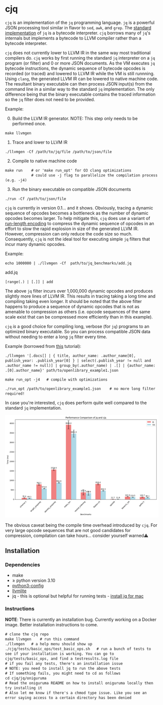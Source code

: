 # cjq
`cjq` is an implementation of the `jq` programming language. `jq` is a powerful JSON processing tool similar
in flavor to `sed`, `awk`, and `grep`. The [standard implementation](https://github.com/jqlang/jq) of `jq` is a bytecode interpreter. `cjq` borrows many of `jq`'s internals but implements a bytecode to LLVM compiler rather than a bytecode interpreter.

`cjq` does not currently lower to LLVM IR in the same way most traditional compilers do. `cjq` works by first running the standard `jq` interpreter on a `jq` program (or filter) and 0 or more JSON documents. As the VM executes `jq` bytecode instructions, the dynamic sequence of bytecode opcodes is recorded (or traced) and lowered to LLVM IR while the VM is still runnning. Using `clang`, the generated LLVM IR can be lowered to native machine code. The resultant binary executable can then process JSON input(s) from the command line in a similar way to the standard `jq` implementation. The only difference being that the binary executable contains the traced information so the `jq` filter does not need to be provided.

Example:

0. Build the LLVM IR generator. NOTE: This step only needs to be performed once.
```jq
make llvmgen
```

1. Trace and lower to LLVM IR
```jq
./llvmgen -Cf /path/to/jq/file /path/to/json/file
```

2. Compile to native machine code
```jq
make run    # or 'make run_opt' for O3 clang optimizations
            # could use -j flag to parallelize the compilation process (e.g. -j4)
```

3. Run the binary executable on compatible JSON documents
```jq
./run -Cf /path/to/json/file
```


`cjq` is currently in version 0.1... and it shows. Obviously, tracing a dynamic sequence of opcodes becomes a bottleneck as the number of dynamic opcodes becomes larger. To help mitigate this, `cjq` does use a variant of [run-length encoding](https://en.wikipedia.org/wiki/Run-length_encoding) to compress the dynamic sequence of opcodes in an effort to slow the rapid explosion in size of the generated LLVM IR. However, compression can only reduce the code size so much. Consequently, `cjq` is not the ideal tool for executing simple `jq` filters that incur many dynamic opcodes.

Example:

```jq
echo 1000000 | ./llvmgen -Cf  path/to/jq_benchmarks/add.jq
```
add.jq
```jq
[range(.) | [.]] | add
```

The above `jq` filter incurs over 1,000,000 dynamic opcodes and produces slightly more lines of LLVM IR. This results in tracing taking a long time and compiling taking even longer. It should be noted that the above filter happens to produce a sequence of dynamic opcodes that is not as amenable to compression as others (i.e. opcode sequences of the same scale exist that can be compressed more efficiently than in this example).

`cjq` _is_ a good choice for compiling long, verbose (for `jq`) programs to an optimized binary executable. So you can process compatible JSON data without needing to enter a long `jq` filter every time.

Example (borrowed from [this](https://www.youtube.com/watch?v=EIhLl9ebeiA&t=84s&ab_channel=SzymonStepniak) tutorial):

```jq
./llvmgen '[.docs[] | { title, author_name: .author_name[0], publish_year: .publish_year[0] } | select(.publish_year != null and .author_name != null)] | group_by(.author_name) | .[] | {author_name: .[0].author_name}' path/to/openlibrary_example1.json
```

```jq
make run_opt -j4   # compile with optimizations
```

```jq
./run_opt /path/to/openlibrary_example1.json    # no more long filter required!
```

In case you're interested, `cjq` does perform quite well compared to the standard `jq` implementation. 

![](cjq/tests/jq_vs_cjq_performance.png) 

The obvious caveat being the compile time overhead introduced by `cjq`. For very large opcode sequences that are not good candidates for compression, compilation can take hours... consider yourself warned⚠️

## Installation

### Dependencies

- make
- $\ge$ python version 3.10
- [python3-config](https://helpmanual.io/man1/python3-config/)
- [llvmlite](https://llvmlite.readthedocs.io/en/latest/index.html)
- jq - this is optional but helpful for running tests - [install jq for mac](https://stackoverflow.com/questions/37668134/how-to-install-jq-on-mac-on-the-command-line)

### Instructions
**NOTE**: There is currently an installation bug. Currently working on a Docker image. Better installation instructions to come.
```console
# clone the cjq repo
make llvmgen    # run this command
./llvmgen   # a help menu should show up
./cjq/tests/basic_ops/test_basic_ops.sh   # run a bunch of tests to see if your installation is working. You can go to cjq/tests/basic_ops, and find a testresults.log file
# if you fail any tests, there's an installation issue
# NOTE: you need to install jq to run the above tests
# If something fails, you might need to cd as follows
cd cjq/jq/oniguruma
# Read the oniguruma README on how to install oniguruma locally then try installing it
# Also let me know if there's a chmod type issue. Like you see an error saying access to a certain directory has been denied
```
